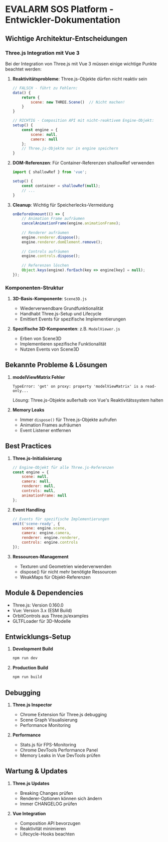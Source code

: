 # EVALARM SOS Platform - Entwickler-Dokumentation

## Wichtige Architektur-Entscheidungen

### Three.js Integration mit Vue 3

Bei der Integration von Three.js mit Vue 3 müssen einige wichtige Punkte beachtet werden:

1. **Reaktivitätsprobleme**: Three.js-Objekte dürfen nicht reaktiv sein
   ```javascript
   // FALSCH - führt zu Fehlern:
   data() {
       return {
           scene: new THREE.Scene()  // Nicht machen!
       }
   }

   // RICHTIG - Composition API mit nicht-reaktivem Engine-Objekt:
   setup() {
       const engine = {
           scene: null,
           camera: null
       };
       // Three.js-Objekte nur in engine speichern
   }
   ```

2. **DOM-Referenzen**: Für Container-Referenzen shallowRef verwenden
   ```javascript
   import { shallowRef } from 'vue';
   
   setup() {
       const container = shallowRef(null);
       // ...
   }
   ```

3. **Cleanup**: Wichtig für Speicherlecks-Vermeidung
   ```javascript
   onBeforeUnmount(() => {
       // Animation Frame aufräumen
       cancelAnimationFrame(engine.animationFrame);
       
       // Renderer aufräumen
       engine.renderer.dispose();
       engine.renderer.domElement.remove();
       
       // Controls aufräumen
       engine.controls.dispose();
       
       // Referenzen löschen
       Object.keys(engine).forEach(key => engine[key] = null);
   });
   ```

### Komponenten-Struktur

1. **3D-Basis-Komponente**: `Scene3D.js`
   - Wiederverwendbare Grundfunktionalität
   - Handhabt Three.js-Setup und Lifecycle
   - Emittiert Events für spezifische Implementierungen

2. **Spezifische 3D-Komponenten**: z.B. `ModelViewer.js`
   - Erben von Scene3D
   - Implementieren spezifische Funktionalität
   - Nutzen Events von Scene3D

## Bekannte Probleme & Lösungen

1. **modelViewMatrix Fehler**
   ```
   TypeError: 'get' on proxy: property 'modelViewMatrix' is a read-only...
   ```
   Lösung: Three.js-Objekte außerhalb von Vue's Reaktivitätssystem halten

2. **Memory Leaks**
   - Immer `dispose()` für Three.js-Objekte aufrufen
   - Animation Frames aufräumen
   - Event Listener entfernen

## Best Practices

1. **Three.js-Initialisierung**
   ```javascript
   // Engine-Objekt für alle Three.js-Referenzen
   const engine = {
       scene: null,
       camera: null,
       renderer: null,
       controls: null,
       animationFrame: null
   };
   ```

2. **Event Handling**
   ```javascript
   // Events für spezifische Implementierungen
   emit('scene-ready', {
       scene: engine.scene,
       camera: engine.camera,
       renderer: engine.renderer,
       controls: engine.controls
   });
   ```

3. **Ressourcen-Management**
   - Texturen und Geometrien wiederverwenden
   - dispose() für nicht mehr benötigte Ressourcen
   - WeakMaps für Objekt-Referenzen

## Module & Dependencies

- Three.js: Version 0.160.0
- Vue: Version 3.x (ESM Build)
- OrbitControls aus Three.js/examples
- GLTFLoader für 3D-Modelle

## Entwicklungs-Setup

1. **Development Build**
   ```bash
   npm run dev
   ```

2. **Production Build**
   ```bash
   npm run build
   ```

## Debugging

1. **Three.js Inspector**
   - Chrome Extension für Three.js debugging
   - Scene Graph Visualisierung
   - Performance Monitoring

2. **Performance**
   - Stats.js für FPS-Monitoring
   - Chrome DevTools Performance Panel
   - Memory Leaks in Vue DevTools prüfen

## Wartung & Updates

1. **Three.js Updates**
   - Breaking Changes prüfen
   - Renderer-Optionen können sich ändern
   - Immer CHANGELOG prüfen

2. **Vue Integration**
   - Composition API bevorzugen
   - Reaktivität minimieren
   - Lifecycle-Hooks beachten 